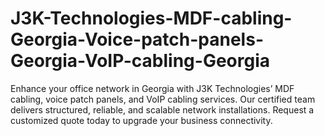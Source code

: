 # J3K-Technologies-MDF-cabling-Georgia-Voice-patch-panels-Georgia-VoIP-cabling-Georgia
Enhance your office network in Georgia with J3K Technologies’ MDF cabling, voice patch panels, and VoIP cabling services. Our certified team delivers structured, reliable, and scalable network installations. Request a customized quote today to upgrade your business connectivity.
